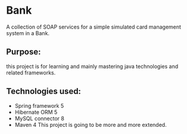 # Bank
A collection of SOAP services for a simple simulated card management system in a Bank.
## Purpose:
this project is for learning and mainly mastering java technologies and related frameworks.
## Technologies used:
- Spring framework 5
- Hibernate ORM 5
- MySQL connector 8
- Maven 4
This project is going to be more and more extended.
